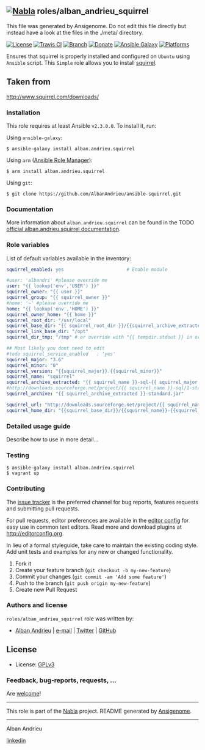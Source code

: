 ## [![Nabla](https://debops.org/images/debops-small.png)](https://github.com/AlbanAndrieu) roles/alban_andrieu_squirrel

This file was generated by Ansigenome. Do not edit this file directly but instead have a look at the files in the ./meta/ directory. 

[![License](http://img.shields.io/:license-apache-blue.svg?style=flat-square)](http://www.apache.org/licenses/LICENSE-2.0.html)
[![Travis CI](https://img.shields.io/travis/AlbanAndrieu/ansible-squirrel.svg?style=flat)](https://travis-ci.org/AlbanAndrieu/ansible-squirrel)
[![Branch](http://img.shields.io/github/tag/AlbanAndrieu/ansible-squirrel.svg?style=flat-square)](https://github.com/AlbanAndrieu/ansible-squirrel/tree/master)
[![Donate](https://img.shields.io/gratipay/AlbanAndrieu.svg?style=flat)](https://www.gratipay.com/~AlbanAndrieu)
[![Ansible Galaxy](https://img.shields.io/badge/galaxy-alban.andrieu.squirrel-660198.svg?style=flat)](https://galaxy.ansible.com/alban.andrieu/squirrel)
[![Platforms](http://img.shields.io/badge/platforms-ubuntu-lightgrey.svg?style=flat)](#)


Ensures that squirrel is properly installed and configured on `Ubuntu` using `Ansible` script.
This ``Simple`` role allows you to install [squirrel](http://www.squirrel.com/).

Taken from
------------------

http://www.squirrel.com/downloads/

### Installation

This role requires at least Ansible `v2.3.0.0`. To install it, run:

Using `ansible-galaxy`:
```shell
$ ansible-galaxy install alban.andrieu.squirrel
```

Using `arm` ([Ansible Role Manager](https://github.com/mirskytech/ansible-role-manager/)):
```shell
$ arm install alban.andrieu.squirrel
```

Using `git`:
```shell
$ git clone https://github.com/AlbanAndrieu/ansible-squirrel.git
```

### Documentation

More information about `alban.andrieu.squirrel` can be found in the
TODO [official alban.andrieu.squirrel documentation](https://docs.debops.org/en/latest/ansible/roles/ansible-squirrel/docs/).


### Role variables

List of default variables available in the inventory:

```YAML
squirrel_enabled: yes                       # Enable module

#user: 'albandri' #please override me
user: "{{ lookup('env','USER') }}"
squirrel_owner: "{{ user }}"
squirrel_group: "{{ squirrel_owner }}"
#home: '~' #please override me
home: "{{ lookup('env','HOME') }}"
squirrel_owner_home: "{{ home }}"
squirrel_root_dir: "/usr/local"
squirrel_base_dir: "{{ squirrel_root_dir }}/{{squirrel_archive_extracted}}"
squirrel_link_base_dir: "/opt"
squirrel_dir_tmp: "/tmp" # or override with "{{ tempdir.stdout }} in order to have be sure to download the file"

## Most likely you dont need to edit
#todo squirrel_service_enabled   : 'yes'
squirrel_major: "3.6"
squirrel_minor: "0"
squirrel_version: "{{squirrel_major}}.{{squirrel_minor}}"
squirrel_name: "squirrel"
squirrel_archive_extracted: "{{ squirrel_name }}-sql-{{ squirrel_major }}"
#http://downloads.sourceforge.net/project/{{ squirrel_name }}-sql/1-stable/{{ squirrel_version }}/squirrel-sql-{{ squirrel_major }}-standard.jar?r=http%3A%2F%2Fwww.squirrelsql.org%2F&ts=1424876345&use_mirror=heanet
squirrel_archive: "{{ squirrel_archive_extracted }}-standard.jar"

squirrel_url: "http://downloads.sourceforge.net/project/{{ squirrel_name }}-sql/1-stable/{{ squirrel_version }}/{{ squirrel_archive_extracted }}-standard.jar?r=http%3A%2F%2Fwww.squirrelsql.org%2F&ts=1424876345&use_mirror=heanet"
squirrel_home_dir: "{{squirrel_base_dir}}/{{squirrel_name}}-{{squirrel_major}}"
```


### Detailed usage guide

Describe how to use in more detail...

### Testing
```shell
$ ansible-galaxy install alban.andrieu.squirrel
$ vagrant up
```

### Contributing

The [issue tracker](https://github.com/AlbanAndrieu/ansible-squirrel/issues) is the preferred channel for bug reports, features requests and submitting pull requests.

For pull requests, editor preferences are available in the [editor config](.editorconfig) for easy use in common text editors. Read more and download plugins at <http://editorconfig.org>.

In lieu of a formal styleguide, take care to maintain the existing coding style. Add unit tests and examples for any new or changed functionality.

1. Fork it
2. Create your feature branch (`git checkout -b my-new-feature`)
3. Commit your changes (`git commit -am 'Add some feature'`)
4. Push to the branch (`git push origin my-new-feature`)
5. Create new Pull Request

### Authors and license

`roles/alban_andrieu_squirrel` role was written by:

- [Alban Andrieu](fr.linkedin.com/in/nabla/) | [e-mail](mailto:alban.andrieu@free.fr) | [Twitter](https://twitter.com/AlbanAndrieu) | [GitHub](https://github.com/AlbanAndrieu)

License
-------

- License: [GPLv3](https://tldrlegal.com/license/gnu-general-public-license-v3-%28gpl-3%29)

### Feedback, bug-reports, requests, ...

Are [welcome](https://github.com/AlbanAndrieu/ansible-squirrel/issues)!

***

This role is part of the [Nabla](https://github.com/AlbanAndrieu) project.
README generated by [Ansigenome](https://github.com/nickjj/ansigenome/).

***

Alban Andrieu

[linkedin](fr.linkedin.com/in/nabla/)